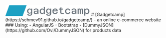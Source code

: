 <img src="https://github.com/schmev91/gadgetcamp/blob/master/src/img/gadgetcamp-logo.png" width="270px" />
# [Gadgetcamp](https://schmev91.github.io/gadgetcamp/) - an online e-commerce website
### Using:
- AngularJS
- Bootstrap
- [DummyJSON](https://github.com/Ovi/DummyJSON) for products data

